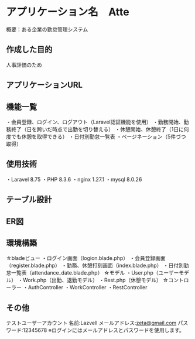 # アプリケーション名　Atte
概要：ある企業の勤怠管理システム

## 作成した目的
人事評価のため

## アプリケーションURL

## 機能一覧
・会員登録、ログイン、ログアウト（Laravel認証機能を使用）
・勤務開始、勤務終了（日を跨いだ時点で出勤を切り替える）
・休憩開始、休憩終了（1日に何度でも休憩を取得できる）
・日付別勤怠一覧表
・ページネーション（5件づつ取得）

## 使用技術
・Laravel 8.75
・PHP 8.3.6
・nginx 1.27.1
・mysql 8.0.26

## テーブル設計

## ER図

## 環境構築
☆bladeビュー
・ログイン画面（logion.blade.php）
・会員登録画面（register.blade.php）
・勤務、休憩打刻画面（index.blade.php）
・日付別勤怠一覧表（attendance_date.blade.php）
☆モデル
・User.php（ユーザーモデル）
・Work.php（出勤、退勤モデル）
・Rest.php（休憩モデル）
☆コントローラー
・AuthController
・WorkController
・RestController

## その他
テストユーザーアカウント
名前:Lazvell
メールアドレス:zeta@gmail.com
パスワード:12345678
※ログインにはメールアドレスとパスワードを使用します。


